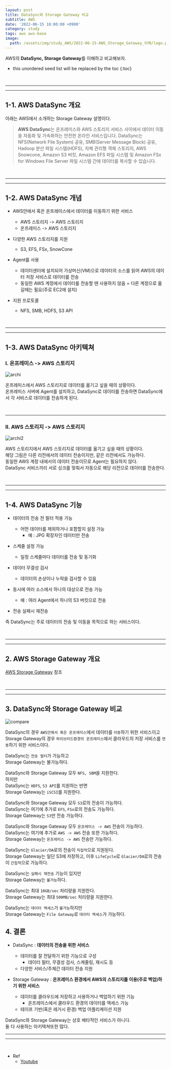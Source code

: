 ```yaml
---
layout: post
title: DataSync와 Storage Gateway 비교
subtitle: AWS
date: '2022-06-15 18:00:00 +0900'
category: study
tags: aws aws-base
image:
  path: /assets/img/study_AWS/2022-06-15-AWS_Storage_Gateway_이해/logo.png
---
```


AWS의 **DataSync, Storage Gateway**를 이해하고 비교해보자.

<!--more-->

* this unordered seed list will be replaced by the toc
{:toc}

<br>
<hr/>
<hr/>

## 1-1. AWS DataSync 개요

아래는 AWS에서 소개하는 Storage Gateway 설명이다.

> **AWS DataSync**는 온프레미스와 AWS 스토리지 서비스 사이에서 데이터 이동을 자동화 및 가속화하는 안전한 온라인 서비스입니다. DataSync는 NFS(Network File System) 공유, SMB(Server Message Block) 공유, Hadoop 분산 파일 시스템(HDFS), 자체 관리형 객체 스토리지, AWS Snowcone, Amazon S3 버킷, Amazon EFS 파일 시스템 및 Amazon FSx for Windows File Server 파일 시스템 간에 데이터를 복사할 수 있습니다.

<br>
<hr/>
<hr/>

## 1-2. AWS DataSync 개념

* AWS안에서 혹은 온프레미스에서 데이터를 이동하기 위한 서비스
    + AWS 스토리지 -> AWS 스토리지
    + 온프레미스 -> AWS 스토리지

* 다양한 AWS 스토리지를 지원
    + S3, EFS, FSx, SnowCone

* Agent를 사용
    + 데이터센터에 설치되어 가상머신(VM)으로 데이터의 소스를 읽어 AWS의 데이터 저장 서비스로 데이터를 전송
    + 동일한 AWS 계정에서 데이터를 전송할 땐 사용하지 않음 = 다른 계정으로 옮길때는 필요(주로 EC2에 설치)

* 지원 프로토콜
    + NFS, SMB, HDFS, S3 API


<br>
<hr/>
<hr/>

## 1-3. AWS DataSync 아키텍쳐

### I. 온프레미스 -> AWS 스토리지

![archi](/assets/img/study_AWS/2022-06-15-DataSync_Storage_Gateway_비교/archi.png)

온프레미스에서 AWS 스토리지로 데이터를 옮기고 싶을 때의 상황이다.<br>
온프레미스 서버에 Agent를 설치하고, DataSync로 데이터를 전송하면 DataSync에서 각 서비스로 데이터를 전송하게 된다.

<br>
<hr/>

### II. AWS 스토리지 -> AWS 스토리지

![archi2](/assets/img/study_AWS/2022-06-15-DataSync_Storage_Gateway_비교/archi2.png)

AWS 스토리지에서 AWS 스토리지로 데이터를 옮기고 싶을 때의 상황이다.<br>
해당 그림은 다른 리전에서의 데이터 전송이지만, 같은 리전에서도 가능하다.<br>
동일한 AWS 계정 내에서의 데이터 전송이므로 Agent는 필요하지 않다.<br>
DataSync 서비스끼리 서로 싱크를 맞춰서 자동으로 해당 리전으로 데이터를 전송한다.

<br>
<hr/>
<hr/>

## 1-4. AWS DataSync 기능

* 데이터의 전송 전 필터 적용 가능
    + 어떤 데이터를 제외하거나 포함할지 설정 가능
        - 예 : JPG 확장자인 데이터만 전송

* 스케줄 설정 가능
    + 일정 스케줄마다 데이터를 전송 및 동기화

* 데이터 무결성 검사
    + 데이터의 손상이나 누락을 검사할 수 있음

* 동시에 여러 소스에서 하나의 대상으로 전송 가능
    + 예 : 여러 Agent에서 하나의 S3 버킷으로 전송

* 전송 실패시 재전송

즉 DataSync는 주로 데이터의 전송 및 이동을 목적으로 하는 서비스이다.

<br>
<hr/>
<hr/>

## 2. AWS Storage Gateway 개요

[AWS Storage Gateway](https://heoj10272.github.io/study/AWS_Storage_Gateway_%EC%9D%B4%ED%95%B4.html) 참조

<br>
<hr/>
<hr/>

## 3. DataSync와 Storage Gateway 비교

![compare](/assets/img/study_AWS/2022-06-15-DataSync_Storage_Gateway_비교/compare.png)

DataSync의 경우 `AWS안에서 혹은 온프레미스`에서 데이터를 `이동`하기 위한 서비스이고<br>
Storage Gateway의 경우 `하이브리드환경의 온프레미스`에서 클라우드의 저장 서비스를 `연동`하기 위한 서비스이다.

DataSync는 `전송 필터`가 가능하고<br>
Storage Gateway는 불가능하다.

DataSync와 Storage Gateway 모두 `NFS, SBM`을 지원한다.<br>
하지만<br>
DataSync는 `HDFS`, `S3 API`를 지원하는 반면<br>
Storage Gateway는 `iSCSI`를 지원한다.

DataSync와 Storage Gateway 모두 `S3`로의 전송이 가능하다.<br>
DataSync는 여기에 추가로 `EFS`, `FSx`로의 전송도 가능하다.<br>
Storage Gateway는 `S3`만 전송 가능하다.

DataSync와 Storage Gateway 모두 `온프레미스 -> AWS` 전송이 가능하다.<br>
DataSync는 여기에 추가로 `AWS -> AWS` 전송 또한 가능하다.<br>
Storage Gateway는 `온프레미스 -> AWS` 전송만 가능하다.

DataSync는 `Glacier/DA`로의 전송이 `직접적`으로 지원된다.<br>
Storage Gateway는 일단 S3에 저장하고, 이후 `LifeCycle`로 `Glacier/DA`로의 전송이 `간접적`으로 가능하다.

DataSync는 `실패시 재전송` 기능이 있지만<br>
Storage Gateway는 `불가능`하다.

DataSync는 최대 `10GB/sec` 처리량을 지원한다.<br>
Storage Gateway는 최대 `500MB/sec` 처리량을 지원한다.

DataSync는 `데이터 액세스`가 `불가능`하지만<br>
Storage Gateway는 `File Gateway`로 `데이터 액세스`가 가능하다.

## 4. 결론

* DataSync : **데이터의 전송을 위한 서비스**
    + 데이터를 잘 전달하기 위한 기능으로 구성
        - 데이터 필터, 무결성 검사, 스케줄링, 재시도 등
    + 다양한 서비스/주체간 데이터 전송 지원

* Storage Gateway : **온프레미스 환경에서 AWS의 스토리지를 이용(주로 백업)하기 위한 서비스**
    + 데이터를 클라우드에 저장하고 사용하거나 백업하기 위한 기능
        - 온프레미스에서 클라우드 환경의 데이터를 액세스 가능
    + 테이프 기반(혹은 레거시 환경) 백업 어플리케이션 지원

DataSync와 Storage Gateway는 상호 배타적인 서비스가 아니다.<br>
둘 다 사용하는 아키텍쳐또한 많다.
<br>
<hr/>
<hr/>
<br>

* Ref
  - [Youtube](https://youtu.be/gjlRurFnYeg)

